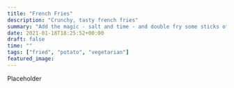 ```yaml
---
title: "French Fries"
description: "Crunchy, tasty french fries"
summary: "Add the magic - salt and time - and double fry some sticks of potato"
date: 2021-01-18T18:25:52+00:00
draft: false
time: ""
tags: ["fried", "potato", "vegetarian"]
featured_image: 
---
```


Placeholder